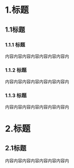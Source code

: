 
# 1.标题

## 1.1标题

### 1.1.1 标题

 内容内容内容内容内容内容内容内

### 1.1.2 标题

 内容内容内容内容内容内容内容内

### 1.1.3 标题

 内容内容内容内容内容内容内容内

# 2.标题

## 2.1标题

 内容内容内容内容内容内容内容内